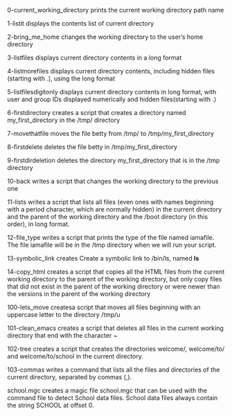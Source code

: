 0-current_working_directory prints the current working directory path name

1-listit displays the contents list of current directory

2-bring_me_home changes the working directory to the user’s home directory

3-listfiles displays current directory contents in a long format

4-listmorefiles displays current directory contents, including hidden files (starting with .), using the long format

5-listfilesdigitonly displays current directory contents in long format, with user and group IDs displayed numerically and hidden files(starting with .)

6-firstdirectory creates a script that creates a directory named my_first_directory in the /tmp/ directory

7-movethatfile moves the file betty from /tmp/ to /tmp/my_first_directory

8-firstdelete deletes the file betty in /tmp/my_first_directory

9-firstdirdeletion deletes the directory my_first_directory that is in the /tmp directory

10-back writes a script that changes the working directory to the previous one

11-lists writes a script that lists all files (even ones with names beginning with a period character, which are normally hidden) in the current directory and the parent of the working directory and the /boot directory (in this order), in long format.

12-file_type writes a script that prints the type of the file named iamafile. The file iamafile will be in the /tmp directory when we will run your script.

13-symbolic_link creates Create a symbolic link to /bin/ls, named __ls__

14-copy_html creates a script that copies all the HTML files from the current working directory to the parent of the working directory, but only copy files that did not exist in the parent of the working directory or were newer than the versions in the parent of the working directory

100-lets_move createsa script that moves all files beginning with an uppercase letter to the directory /tmp/u

101-clean_emacs creates a script that deletes all files in the current working directory that end with the character ~

102-tree creates a script that creates the directories welcome/, welcome/to/ and welcome/to/school in the current directory.

103-commas writes a command that lists all the files and directories of the current directory, separated by commas (,).

school.mgc creates a magic file school.mgc that can be used with the command file to detect School data files. School data files always contain the string SCHOOL at offset 0.
